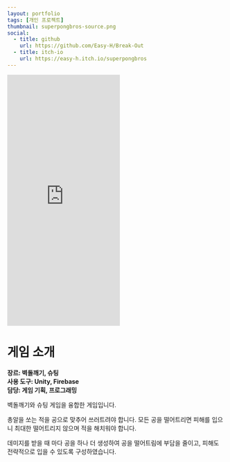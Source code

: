 ```yaml
---
layout: portfolio
tags: [개인 프로젝트]
thumbnail: superpongbros-source.png
social:
  - title: github
    url: https://github.com/Easy-H/Break-Out
  - title: itch-io
    url: https://easy-h.itch.io/superpongbros
---
```

<iframe frameborder="0" src="https://itch.io/embed-upload/9382981" allow="autoplay; fullscreen" width="260" height="580"><a href="https://easy-h.itch.io/superpongbros">Play Super Pong Bros on itch.io</a></iframe>

# 게임 소개
**장르: 벽돌깨기, 슈팅**<br>**사용 도구: Unity, Firebase**<br>**담당: 게임 기획, 프로그래밍**

벽돌깨기와 슈팅 게임을 융합한 게임입니다.

총알을 쏘는 적을 공으로 맞추어 쓰러트려야 합니다. 모든 공을 떨어트리면 피해를 입으니 최대한 떨어트리지 않으며 적을 해치워야 합니다.

데미지를 받을 때 마다 공을 하나 더 생성하여 공을 떨어트림에 부담을 줄이고, 피해도 전략적으로 입을 수 있도록 구성하였습니다.
